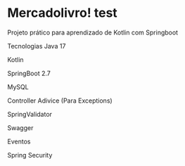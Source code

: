 # Mercadolivro! test
Projeto prático para aprendizado de Kotlin com Springboot

Tecnologias
Java 17

Kotlin

SpringBoot 2.7

MySQL

Controller Adivice (Para Exceptions)

SpringValidator

Swagger

Eventos

Spring Security

